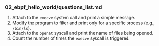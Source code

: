 ### **02_ebpf_hello_world/questions_list.md**
1. Attach to the `execve` system call and print a simple message.
2. Modify the program to filter and print only for a specific process (e.g., `/bin/ls`).
3. Attach to the `openat` syscall and print the name of files being opened.
4. Count the number of times the `execve` syscall is triggered.
